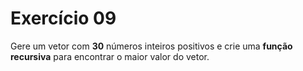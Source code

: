 # Exercício 09  
  
Gere um vetor com __30__ números inteiros positivos e crie uma __função recursiva__ para encontrar o maior valor do vetor.